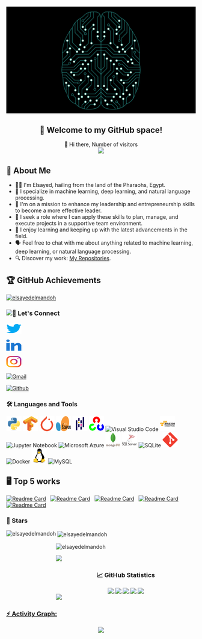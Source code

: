 [![MasterHead](https://raw.githubusercontent.com/san99tiago/ML_BASICS/master/assets/GIF_MachineLearning.gif)](https://github.com/ThecoderPinar)

<h2 align="center">👋 Welcome to my GitHub space!</h2>

<p align="center"> 
  👋 Hi there, Number of visitors<br>
  <img src="https://profile-counter.glitch.me/elsayedelmandoh/count.svg" />
</p>

## 📝 About Me
- 🧑‍💻 I'm Elsayed, hailing from the land of the Pharaohs, Egypt.<br>
- 🧠 I specialize in machine learning, deep learning, and natural language processing.<br>
- 🚀 I'm on a mission to enhance my leadership and entrepreneurship skills to become a more effective leader.<br>
- 🎯  I seek a role where I can apply these skills to plan, manage, and execute projects in a supportive team environment.<br>
- 🌟 I enjoy learning and keeping up with the latest advancements in the field.<br>
- 🗣️ Feel free to chat with me about anything related to machine learning, deep learning, or natural language processing.<br>
- 🔍 Discover my work: [My Repositories](https://github.com/elsayedelmandoh?tab=repositories).<br>

## 🏆 GitHub Achievements
<p align="left"> <a href="https://github.com/ryo-ma/github-profile-trophy"><img src="https://github-profile-trophy.vercel.app/?username=elsayedelmandoh&theme=discord" alt="elsayedelmandoh" /></a> </p>


<h3 align="left"><img src="https://media.giphy.com/media/WUlplcMpOCEmTGBtBW/giphy.gif" width="30">🤝 Let's Connect </h3>
<p align="left">
  <a href="https://twitter.com/elsayedelmandoo" target="_blank">
    <img align="center" src="https://raw.githubusercontent.com/teamedwardforever/Readme-Generator/71f25dd8b98329b168142a6b782a107b75eab178/svg/Social/twitter.svg" alt="Twitter" height="30" width="40">
  </a>
</p>
<p align="left">
  <a href="https://linkedin.com/in/elsayed-elmandoh-b5849a1b8/" target="_blank">
    <img align="center" src="https://raw.githubusercontent.com/teamedwardforever/Readme-Generator/71f25dd8b98329b168142a6b782a107b75eab178/svg/Social/linked-in-alt.svg" alt="LinkedIn" height="30" width="40">
  </a>
</p>
<p align="left">
  <a href="https://instagram.com/elsayed.elmandoh" target="_blank">
    <img align="center" src="https://raw.githubusercontent.com/teamedwardforever/Readme-Generator/71f25dd8b98329b168142a6b782a107b75eab178/svg/Social/instagram.svg" alt="Instagram" height="30" width="40">
  </a>
</p>
<p align="left">
  <a href="mailto:elsayedelmandoh7@gmail.com" target="_blank">
    <img align="center" src="https://img.shields.io/badge/-Gmail-%23333?style=for-the-badge&logo=gmail&logoColor=white" alt="Gmail" target="_blank">
  </a>
</p>

[![Github](https://img.shields.io/github/followers/elsayedelmandoh?label=Follow%20Me&style=social)](https://github.com/elsayedelmandoh)

<h3 align="left">🛠️ Languages and Tools</h3>
<p align="left">
  <img src="https://raw.githubusercontent.com/teamedwardforever/Readme-Generator/71f25dd8b98329b168142a6b782a107b75eab178/svg/Skills/Languages/python-original.svg" alt="Python" width="40" height="40"/>
  <img src="https://raw.githubusercontent.com/teamedwardforever/Readme-Generator/71f25dd8b98329b168142a6b782a107b75eab178/svg/Skills/ML/tensorflow-icon.svg" alt="Tensorflow" width="40" height="40"/>
  <img src="https://raw.githubusercontent.com/teamedwardforever/Readme-Generator/71f25dd8b98329b168142a6b782a107b75eab178/svg/Skills/ML/pytorch-icon.svg" alt="Pytorch" width="40" height="40"/>
  <img src="https://raw.githubusercontent.com/teamedwardforever/Readme-Generator/71f25dd8b98329b168142a6b782a107b75eab178/svg/Skills/ML/Scikit_learn_logo_small.svg" alt="Scikit" width="40" height="40"/>
  <img src="https://raw.githubusercontent.com/teamedwardforever/Readme-Generator/71f25dd8b98329b168142a6b782a107b75eab178/svg/Skills/ML/pandas-original.svg" alt="Pandas" width="40" height="40"/>
  <img src="https://raw.githubusercontent.com/teamedwardforever/Readme-Generator/71f25dd8b98329b168142a6b782a107b75eab178/svg/Skills/ML/opencv-icon.svg" alt="Opencv" width="40" height="40"/>
  <img src="https://user-images.githubusercontent.com/25181517/192108891-d86b6220-e232-423a-bf5f-90903e6887c3.png" alt="Visual Studio Code" width="40" height="40"/>
  <img src="https://raw.githubusercontent.com/teamedwardforever/Readme-Generator/71f25dd8b98329b168142a6b782a107b75eab178/svg/Skills/Devops/amazonwebservices-original-wordmark.svg" alt="Amazon Web Services" width="40" height="40"/>
  <img src="https://user-images.githubusercontent.com/25181517/183914128-3fc88b4a-4ac1-40e6-9443-9a30182379b7.png" alt="Jupyter Notebook" width="40" height="40"/>
  <img src="https://user-images.githubusercontent.com/25181517/183911544-95ad6ba7-09bf-4040-ac44-0adafedb9616.png" alt="Microsoft Azure" width="40" height="40"/>
  <img src="https://raw.githubusercontent.com/teamedwardforever/Readme-Generator/71f25dd8b98329b168142a6b782a107b75eab178/svg/Skills/Database/mongodb-original-wordmark.svg" alt="Mongodb" width="40" height="40"/>
  <img src="https://raw.githubusercontent.com/teamedwardforever/Readme-Generator/71f25dd8b98329b168142a6b782a107b75eab178/svg/Skills/Database/microsoft-sql-server-logo.svg" alt="Microsoft Sql Server" width="40" height="40"/>
  <img src="https://github.com/marwin1991/profile-technology-icons/assets/136815194/82df4543-236b-4e45-9604-5434e3faab17" alt="SQLite" width="40" height="40"/>
  <img src="https://raw.githubusercontent.com/teamedwardforever/Readme-Generator/71f25dd8b98329b168142a6b782a107b75eab178/svg/Skills/Other/git-scm-icon.svg" alt="Git" width="40" height="40"/>
  <img src="https://user-images.githubusercontent.com/25181517/192108374-8da61ba1-99ec-41d7-80b8-fb2f7c0a4948.png" alt="Docker" width="40" height="40"/>
  <img src="https://raw.githubusercontent.com/teamedwardforever/Readme-Generator/71f25dd8b98329b168142a6b782a107b75eab178/svg/Skills/Other/linux-original.svg" alt="Linux" width="40" height="40"/>
  <img src="https://user-images.githubusercontent.com/25181517/183896128-ec99105a-ec1a-4d85-b08b-1aa1620b2046.png" alt="MySQL" width="40" height="40"/>
</p>

## 🖥 Top 5 works

[![Readme Card](https://github-readme-stats.vercel.app/api/pin/?username=elsayedelmandoh&repo=automated_ml&bg_color=0d1116&title_color=ce09ec&text_color=a4aacb&icon_color=007ec6)](https://github.com/elsayedelmandoh/automated_ml) &nbsp; [![Readme Card](https://github-readme-stats.vercel.app/api/pin/?username=elsayedelmandoh&repo=Airbnb-Listing-EDA&bg_color=0d1116&title_color=ce09ec&text_color=a4aacb&icon_color=007ec6)](https://github.com/elsayedelmandoh/Airbnb-Listing-EDA) &nbsp; [![Readme Card](https://github-readme-stats.vercel.app/api/pin/?username=elsayedelmandoh&repo=twitter_disaster_classifier&bg_color=0d1116&title_color=ce09ec&text_color=a4aacb&icon_color=007ec6)](https://github.com/elsayedelmandoh/twitter_disaster_classifier) &nbsp; [![Readme Card](https://github-readme-stats.vercel.app/api/pin/?username=elsayedelmandoh&repo=market_segmentation_neural_networks&bg_color=0d1116&title_color=ce09ec&text_color=a4aacb&icon_color=007ec6)](https://github.com/elsayedelmandoh/market_segmentation_neural_networks) &nbsp; [![Readme Card](https://github-readme-stats.vercel.app/api/pin/?username=elsayedelmandoh&repo=code-evaluator&bg_color=0d1116&title_color=ce09ec&text_color=a4aacb&icon_color=007ec6)](https://github.com/elsayedelmandoh/code-evaluator)


<h3 align="left">💫 Stars</h3>
<img align="left" height="180em" src="https://github-readme-stats.vercel.app/api/top-langs/?username=elsayedelmandoh&layout=compact&theme=transparent" alt=elsayedelmandoh />

<p>&nbsp;<img align="center" height="180em" src="https://github-readme-stats.vercel.app/api?username=elsayedelmandoh&show_icons=true&locale=en&theme=transparent" alt="elsayedelmandoh" /></p>

<p><img align="center" height="180em" src="https://github-readme-streak-stats.herokuapp.com/?user=elsayedelmandoh&theme=transparent" alt="elsayedelmandoh" /></p>



<img src="https://user-images.githubusercontent.com/73097560/115834477-dbab4500-a447-11eb-908a-139a6edaec5c.gif"><h3 align="center">📈 GitHub Statistics</h3>
<div align="center">
<a href="https://github.com/elsayedelmandoh">
<img align="center" src="http://github-profile-summary-cards.vercel.app/api/cards/stats?username=elsayedelmandoh&theme=2077" height="180em" />
<img align="center" src="http://github-profile-summary-cards.vercel.app/api/cards/most-commit-language?username=elsayedelmandoh&theme=2077" height="180em" />
<img align="center" src="http://github-profile-summary-cards.vercel.app/api/cards/repos-per-language?username=elsayedelmandoh&theme=2077" height="180em" />
<img align="center" src="http://github-profile-summary-cards.vercel.app/api/cards/productive-time?username=elsayedelmandoh&theme=2077" height="180em" />
<img align="center" src="http://github-profile-summary-cards.vercel.app/api/cards/profile-details?username=elsayedelmandoh&theme=2077" height="180em" />
</div>
<img src="https://user-images.githubusercontent.com/73097560/115834477-dbab4500-a447-11eb-908a-139a6edaec5c.gif">

<h3 align="left">⚡ Activity Graph:</h3>
<p align="center">
<img align="center" src="https://github-readme-activity-graph.vercel.app/graph?username=elsayedelmandoh&theme=synthwave-84"/>
</p>

